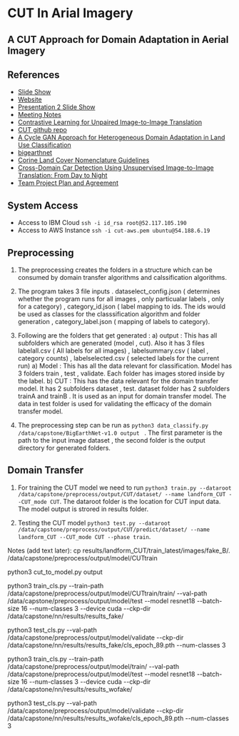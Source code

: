# CUT In Arial Imagery
## A CUT Approach for Domain Adaptation in Aerial Imagery

## References
* [Slide Show](https://docs.google.com/presentation/d/19oiKt0no4zbY6tm_8FUZn6wXmpXIvjLWI6HD_UWRF8M/edit?ts=5f60e106#slide=id.p)
* [Website](https://groups.ischool.berkeley.edu/DomainAdaptCUT/)
* [Presentation 2 Slide Show](https://docs.google.com/presentation/d/1BnX1egolFC08-aIfVxntyVcODXL1GEMiCQdiAgo2p0U/edit?usp=sharing)
* [Meeting Notes](https://docs.google.com/document/d/1yrmghJ7MDKia_e4599bPVZS--dsykM7bCIAFgfwfaDw/edit?usp=sharing)
* [Contrastive Learning for Unpaired Image-to-Image Translation](https://taesung.me/ContrastiveUnpairedTranslation/)
* [CUT github repo](https://github.com/taesungp/contrastive-unpaired-translation)
* [A Cycle GAN Approach for Heterogeneous Domain Adaptation in Land Use Classification](https://arxiv.org/abs/2004.11245v1)
* [bigearthnet](https://www.tensorflow.org/datasets/catalog/bigearthnet)
* [Corine Land Cover Nomenclature Guidelines](https://land.copernicus.eu/user-corner/technical-library/corine-land-cover-nomenclature-guidelines/html)
* [Cross-Domain Car Detection Using Unsupervised Image-to-Image Translation: From Day to Night](https://arxiv.org/pdf/1907.08719.pdf)
* [Team Project Plan and Agreement](https://docs.google.com/document/d/1R3yrOgeIXL21Eee40OmoX6BCMPBWow_t8RugZ02zvPo/edit?usp=sharing)


## System Access
* Access to IBM Cloud ```ssh -i id_rsa root@52.117.105.190```
* Access to AWS Instance ```ssh -i cut-aws.pem ubuntu@54.188.6.19```

## Preprocessing

1. The preprocessing creates the folders in a structure which can be consumed by domain transfer algorithms and calssification algorithms.
2. The program takes 3 file inputs . dataselect_config.json ( determines whether the program runs for all images , only particualar labels , only for a category) , category_id.json ( label mapping to ids. The ids would be used as classes for the classsification algorithm and folder generation , category_label.json ( mapping of labels to category).
3. Following are the folders that get generated : 
      a) output : This has all subfolders which are generated (model , cut). Also it has 3 files labelall.csv ( All labels for all images) , labelsummary.csv ( label , category counts) , labelselected.csv ( selected labels for the current run)
      a) Model : This has all the data relevant for classification. Model has 3 folders train , test , validate. Each folder has images stored inside by the label.
      b) CUT : This has the data relevant for the domain transfer model. It has 2 subfolders dataset , test. dataset folder has 2 subfolders trainA and trainB . It is used as an input for domain transfer model. The data in test folder is used for validating the efficacy of the domain transfer model.

4. The preprocessing step can be run as ```python3 data_classify.py /data/capstone/BigEarthNet-v1.0 output ``` . The first parameter is the path to the input image dataset , the second folder is the output directory for generated folders.
      
## Domain Transfer

1. For training the CUT model we need to run ```python3 train.py --dataroot /data/capstone/preprocess/output/CUT/dataset/ --name landform_CUT --CUT_mode CUT```. The dataroot folder is the location for CUT input data. The model output is strored in results folder.

2. Testing the CUT model ```python3 test.py --dataroot /data/capstone/preprocess/output/CUT/predict/dataset/ --name landform_CUT --CUT_mode CUT --phase train```.
      
Notes (add text later): cp results/landform_CUT/train_latest/images/fake_B/*.* /data/capstone/preprocess/output/model/CUTtrain  

python3 cut_to_model.py output

python3 train_cls.py --train-path /data/capstone/preprocess/output/model/CUTtrain/train/ --val-path /data/capstone/preprocess/output/model/test --model resnet18  --batch-size 16 --num-classes 3 --device cuda --ckp-dir /data/capstone/nn/results/results_fake/

python3 test_cls.py --val-path /data/capstone/preprocess/output/model/validate --ckp-dir /data/capstone/nn/results/results_fake/cls_epoch_89.pth --num-classes 3

python3 train_cls.py --train-path /data/capstone/preprocess/output/model/train/ --val-path /data/capstone/preprocess/output/model/test --model resnet18  --batch-size 16 --num-classes 3 --device cuda --ckp-dir /data/capstone/nn/results/results_wofake/



python3 test_cls.py --val-path /data/capstone/preprocess/output/model/validate --ckp-dir /data/capstone/nn/results/results_wofake/cls_epoch_89.pth --num-classes 3





